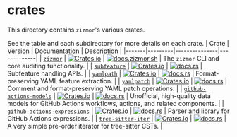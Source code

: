 # crates

This directory contains `zizmor`'s various crates.

See the table and each subdirectory for more details on each crate.
| Crate | Version | Documentation | Description |
|-------|---------|---------------|-------------|
| [`zizmor`][zizmor-dir] | [![Crates.io](https://img.shields.io/crates/v/zizmor)][zizmor-crates] | [![docs.zizmor.sh](https://img.shields.io/badge/zizmor-docs.zizmor.sh-blue)][zizmor-docs] | The `zizmor` CLI and core auditing functionality. |
| [`subfeature`][subfeature-dir] | [![Crates.io](https://img.shields.io/crates/v/subfeature)][subfeature-crates] | [![docs.rs](https://img.shields.io/docsrs/subfeature)][subfeature-docs] | Subfeature handling APIs. |
| [`yamlpath`][yamlpath-dir] | [![Crates.io](https://img.shields.io/crates/v/yamlpath)][yamlpath-crates] | [![docs.rs](https://img.shields.io/docsrs/yamlpath)][yamlpath-docs] | Format-preserving YAML feature extraction. |
| [`yamlpatch`][yamlpath-dir] | [![Crates.io](https://img.shields.io/crates/v/yamlpatch)][yamlpath-crates] | [![docs.rs](https://img.shields.io/docsrs/yamlpatch)][yamlpath-docs] | Comment and format-preserving YAML patch operations. |
| [`github-actions-models`][github-actions-models-dir] | [![Crates.io](https://img.shields.io/crates/v/github-actions-models)][github-actions-models-crates] | [![docs.rs](https://img.shields.io/docsrs/github-actions-models)][github-actions-models-docs] | Unofficial, high-quality data models for GitHub Actions workflows, actions, and related components. |
| [`github-actions-expressions`][github-actions-expressions-dir] | [![Crates.io](https://img.shields.io/crates/v/github-actions-expressions)][github-actions-expressions-crates] | [![docs.rs](https://img.shields.io/docsrs/github-actions-expressions)][github-actions-expressions-docs] | Parser and library for GitHub Actions expressions. |
| [`tree-sitter-iter`][tree-sitter-iter-dir] | [![Crates.io](https://img.shields.io/crates/v/tree-sitter-iter)][tree-sitter-iter-crates] | [![docs.rs](https://img.shields.io/docsrs/tree-sitter-iter)][tree-sitter-iter-docs] | A very simple pre-order iterator for tree-sitter CSTs. |

[zizmor-dir]: ./zizmor
[zizmor-crates]: https://crates.io/crates/zizmor
[zizmor-docs]: https://docs.zizmor.sh/

[subfeature-dir]: ./subfeature
[subfeature-crates]: https://crates.io/crates/subfeature
[subfeature-docs]: https://docs.rs/subfeature

[yamlpath-dir]: ./yamlpath
[yamlpath-crates]: https://crates.io/crates/yamlpath
[yamlpath-docs]: https://docs.rs/yamlpath

[yamlpatch-dir]: ./yamlpatch
[yamlpatch-crates]: https://crates.io/crates/yamlpatch
[yamlpatch-docs]: https://docs.rs/yamlpatch

[github-actions-models-dir]: ./github-actions-models
[github-actions-models-crates]: https://crates.io/crates/github-actions-models
[github-actions-models-docs]: https://docs.rs/github-actions-models

[github-actions-expressions-dir]: ./github-actions-expressions
[github-actions-expressions-crates]: https://crates.io/crates/github-actions-expressions
[github-actions-expressions-docs]: https://docs.rs/github-actions-expressions

[tree-sitter-iter-dir]: ./tree-sitter-iter
[tree-sitter-iter-crates]: https://crates.io/crates/tree-sitter-iter
[tree-sitter-iter-docs]: https://docs.rs/tree-sitter-iter
